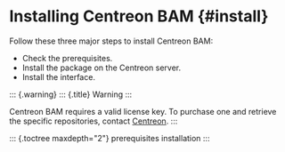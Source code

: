Installing Centreon BAM {#install}
=======================

Follow these three major steps to install Centreon BAM:

-   Check the prerequisites.
-   Install the package on the Centreon server.
-   Install the interface.

::: {.warning}
::: {.title}
Warning
:::

Centreon BAM requires a valid license key. To purchase one and retrieve
the specific repositories, contact [Centreon](sales@centreon.com).
:::

::: {.toctree maxdepth="2"}
prerequisites installation
:::
